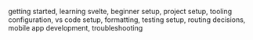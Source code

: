 getting started, learning svelte, beginner setup, project setup, tooling configuration, vs code setup, formatting, testing setup, routing decisions, mobile app development, troubleshooting